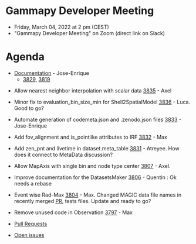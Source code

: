 # Gammapy Developer Meeting

* Friday, March 04, 2022 at 2 pm (CEST)
* "Gammapy Developer Meeting" on Zoom (direct link on Slack)
# Agenda

  - [Documentation](https://github.com/orgs/gammapy/projects/1/views/1) - Jose-Enrique
    * [3829](https://github.com/gammapy/gammapy/pull/3829), [3819](https://github.com/gammapy/gammapy/pull/3819)

* Allow nearest neighbor interpolation with scalar data [3835](https://github.com/gammapy/gammapy/pull/3835) - Axel
* Minor fix to evaluation_bin_size_min for Shell2SpatialModel [3836](https://github.com/gammapy/gammapy/pull/3836) - Luca. Good to go?
* Automate generation of codemeta.json and .zenodo.json files [3833](https://github.com/gammapy/gammapy/pull/3833) - Jose-Enrique
* Add fov_alignment and is_pointlike attributes to IRF [3832](https://github.com/gammapy/gammapy/pull/3832) - Max
* Add zen_pnt and livetime in dataset.meta_table [3831](https://github.com/gammapy/gammapy/pull/3831) - Atreyee. How does it connect to MetaData discussion?
* Allow MapAxis with single bin and node type center [3807](https://github.com/gammapy/gammapy/pull/3807) - Axel. 
* Improve documentation for the DatasetsMaker [3806](https://github.com/gammapy/gammapy/pull/3806) - Quentin : Ok needs a rebase
* Event wise Rad-Max [3804](https://github.com/gammapy/gammapy/pull/3804) - Max. Changed MAGIC data file names in recently merged [PR](https://github.com/gammapy/gammapy-data/pull/22), tests files. Update and ready to go?
* Remove unused code in Observation [3797](https://github.com/gammapy/gammapy/pull/3797) - Max

* [Pull Requests](https://github.com/gammapy/gammapy/pulls)
* [Open issues](https://github.com/gammapy/gammapy/issues)


 


